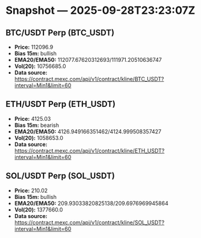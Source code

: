 # Snapshot — 2025-09-28T23:23:07Z

## BTC/USDT Perp (BTC_USDT)
- **Price:** 112096.9
- **Bias 15m:** bullish
- **EMA20/EMA50:** 112077.67620312693/111971.20510636747
- **Vol(20):** 10756685.0
- **Data source:** https://contract.mexc.com/api/v1/contract/kline/BTC_USDT?interval=Min1&limit=60

## ETH/USDT Perp (ETH_USDT)
- **Price:** 4125.03
- **Bias 15m:** bearish
- **EMA20/EMA50:** 4126.949166351462/4124.999508357427
- **Vol(20):** 1058653.0
- **Data source:** https://contract.mexc.com/api/v1/contract/kline/ETH_USDT?interval=Min1&limit=60

## SOL/USDT Perp (SOL_USDT)
- **Price:** 210.02
- **Bias 15m:** bullish
- **EMA20/EMA50:** 209.93033820825138/209.6976969945864
- **Vol(20):** 1377660.0
- **Data source:** https://contract.mexc.com/api/v1/contract/kline/SOL_USDT?interval=Min1&limit=60
